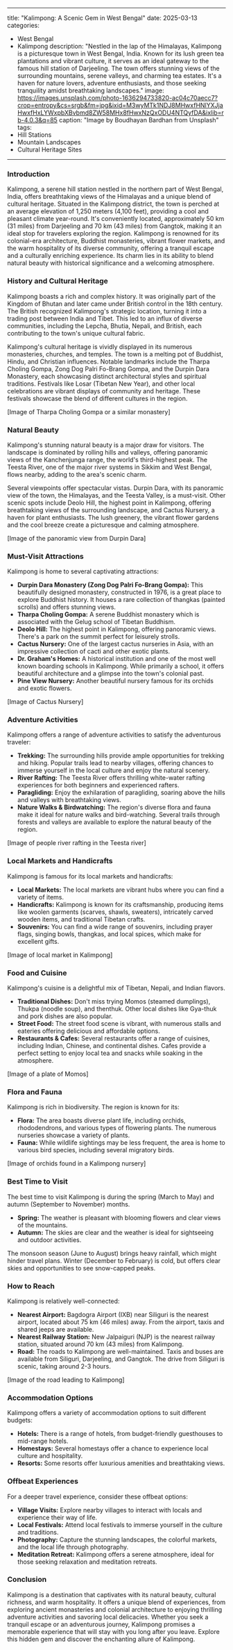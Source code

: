
---
title: "Kalimpong: A Scenic Gem in West Bengal"
date: 2025-03-13
categories:
  - West Bengal
  - Kalimpong
description: "Nestled in the lap of the Himalayas, Kalimpong is a picturesque town in West Bengal, India. Known for its lush green tea plantations and vibrant culture, it serves as an ideal gateway to the famous hill station of Darjeeling. The town offers stunning views of the surrounding mountains, serene valleys, and charming tea estates. It's a haven for nature lovers, adventure enthusiasts, and those seeking tranquility amidst breathtaking landscapes."
image: https://images.unsplash.com/photo-1636294733820-ac04c70aecc7?crop=entropy&cs=srgb&fm=jpg&ixid=M3wyMTk1NDJ8MHwxfHNlYXJjaHwxfHxLYWxpbXBvbmd8ZW58MHx8fHwxNzQxODU4NTQyfDA&ixlib=rb-4.0.3&q=85
caption: "Image by Boudhayan Bardhan from Unsplash"
tags: 
  - Hill Stations
  - Mountain Landscapes
  - Cultural Heritage Sites
---


### **Introduction**

Kalimpong, a serene hill station nestled in the northern part of West Bengal, India, offers breathtaking views of the Himalayas and a unique blend of cultural heritage. Situated in the Kalimpong district, the town is perched at an average elevation of 1,250 meters (4,100 feet), providing a cool and pleasant climate year-round. It's conveniently located, approximately 50 km (31 miles) from Darjeeling and 70 km (43 miles) from Gangtok, making it an ideal stop for travelers exploring the region. Kalimpong is renowned for its colonial-era architecture, Buddhist monasteries, vibrant flower markets, and the warm hospitality of its diverse community, offering a tranquil escape and a culturally enriching experience. Its charm lies in its ability to blend natural beauty with historical significance and a welcoming atmosphere.

### **History and Cultural Heritage**

Kalimpong boasts a rich and complex history. It was originally part of the Kingdom of Bhutan and later came under British control in the 18th century. The British recognized Kalimpong's strategic location, turning it into a trading post between India and Tibet. This led to an influx of diverse communities, including the Lepcha, Bhutia, Nepali, and British, each contributing to the town's unique cultural fabric.

Kalimpong's cultural heritage is vividly displayed in its numerous monasteries, churches, and temples. The town is a melting pot of Buddhist, Hindu, and Christian influences. Notable landmarks include the Tharpa Choling Gompa, Zong Dog Palri Fo-Brang Gompa, and the Durpin Dara Monastery, each showcasing distinct architectural styles and spiritual traditions. Festivals like Losar (Tibetan New Year), and other local celebrations are vibrant displays of community and heritage. These festivals showcase the blend of different cultures in the region.

[Image of Tharpa Choling Gompa or a similar monastery]

### **Natural Beauty**

Kalimpong's stunning natural beauty is a major draw for visitors. The landscape is dominated by rolling hills and valleys, offering panoramic views of the Kanchenjunga range, the world's third-highest peak. The Teesta River, one of the major river systems in Sikkim and West Bengal, flows nearby, adding to the area's scenic charm.

Several viewpoints offer spectacular vistas. Durpin Dara, with its panoramic view of the town, the Himalayas, and the Teesta Valley, is a must-visit. Other scenic spots include Deolo Hill, the highest point in Kalimpong, offering breathtaking views of the surrounding landscape, and Cactus Nursery, a haven for plant enthusiasts. The lush greenery, the vibrant flower gardens and the cool breeze create a picturesque and calming atmosphere.

[Image of the panoramic view from Durpin Dara]

### **Must-Visit Attractions**

Kalimpong is home to several captivating attractions:

*   **Durpin Dara Monastery (Zong Dog Palri Fo-Brang Gompa):** This beautifully designed monastery, constructed in 1976, is a great place to explore Buddhist history. It houses a rare collection of thangkas (painted scrolls) and offers stunning views.
*   **Tharpa Choling Gompa:** A serene Buddhist monastery which is associated with the Gelug school of Tibetan Buddhism.
*   **Deolo Hill:** The highest point in Kalimpong, offering panoramic views. There's a park on the summit perfect for leisurely strolls.
*   **Cactus Nursery:** One of the largest cactus nurseries in Asia, with an impressive collection of cacti and other exotic plants.
*   **Dr. Graham's Homes:** A historical institution and one of the most well known boarding schools in Kalimpong. While primarily a school, it offers beautiful architecture and a glimpse into the town's colonial past.
*   **Pine View Nursery:** Another beautiful nursery famous for its orchids and exotic flowers.

[Image of Cactus Nursery]

### **Adventure Activities**

Kalimpong offers a range of adventure activities to satisfy the adventurous traveler:

*   **Trekking:** The surrounding hills provide ample opportunities for trekking and hiking. Popular trails lead to nearby villages, offering chances to immerse yourself in the local culture and enjoy the natural scenery.
*   **River Rafting:** The Teesta River offers thrilling white-water rafting experiences for both beginners and experienced rafters.
*   **Paragliding:** Enjoy the exhilaration of paragliding, soaring above the hills and valleys with breathtaking views.
*   **Nature Walks & Birdwatching:** The region's diverse flora and fauna make it ideal for nature walks and bird-watching. Several trails through forests and valleys are available to explore the natural beauty of the region.

[Image of people river rafting in the Teesta river]

### **Local Markets and Handicrafts**

Kalimpong is famous for its local markets and handicrafts:

*   **Local Markets:** The local markets are vibrant hubs where you can find a variety of items.
*   **Handicrafts:** Kalimpong is known for its craftsmanship, producing items like woolen garments (scarves, shawls, sweaters), intricately carved wooden items, and traditional Tibetan crafts.
*   **Souvenirs:** You can find a wide range of souvenirs, including prayer flags, singing bowls, thangkas, and local spices, which make for excellent gifts.

[Image of local market in Kalimpong]

### **Food and Cuisine**

Kalimpong's cuisine is a delightful mix of Tibetan, Nepali, and Indian flavors.

*   **Traditional Dishes:** Don't miss trying Momos (steamed dumplings), Thukpa (noodle soup), and thenthuk. Other local dishes like Gya-thuk and pork dishes are also popular.
*   **Street Food:** The street food scene is vibrant, with numerous stalls and eateries offering delicious and affordable options.
*   **Restaurants & Cafes:** Several restaurants offer a range of cuisines, including Indian, Chinese, and continental dishes. Cafes provide a perfect setting to enjoy local tea and snacks while soaking in the atmosphere.

[Image of a plate of Momos]

### **Flora and Fauna**

Kalimpong is rich in biodiversity. The region is known for its:

*   **Flora:** The area boasts diverse plant life, including orchids, rhododendrons, and various types of flowering plants. The numerous nurseries showcase a variety of plants.
*   **Fauna:** While wildlife sightings may be less frequent, the area is home to various bird species, including several migratory birds.

[Image of orchids found in a Kalimpong nursery]

### **Best Time to Visit**

The best time to visit Kalimpong is during the spring (March to May) and autumn (September to November) months.

*   **Spring:** The weather is pleasant with blooming flowers and clear views of the mountains.
*   **Autumn:** The skies are clear and the weather is ideal for sightseeing and outdoor activities.

The monsoon season (June to August) brings heavy rainfall, which might hinder travel plans. Winter (December to February) is cold, but offers clear skies and opportunities to see snow-capped peaks.

### **How to Reach**

Kalimpong is relatively well-connected:

*   **Nearest Airport:** Bagdogra Airport (IXB) near Siliguri is the nearest airport, located about 75 km (46 miles) away. From the airport, taxis and shared jeeps are available.
*   **Nearest Railway Station:** New Jalpaiguri (NJP) is the nearest railway station, situated around 70 km (43 miles) from Kalimpong.
*   **Road:** The roads to Kalimpong are well-maintained. Taxis and buses are available from Siliguri, Darjeeling, and Gangtok. The drive from Siliguri is scenic, taking around 2-3 hours.

[Image of the road leading to Kalimpong]

### **Accommodation Options**

Kalimpong offers a variety of accommodation options to suit different budgets:

*   **Hotels:** There is a range of hotels, from budget-friendly guesthouses to mid-range hotels.
*   **Homestays:** Several homestays offer a chance to experience local culture and hospitality.
*   **Resorts:** Some resorts offer luxurious amenities and breathtaking views.

### **Offbeat Experiences**

For a deeper travel experience, consider these offbeat options:

*   **Village Visits:** Explore nearby villages to interact with locals and experience their way of life.
*   **Local Festivals:** Attend local festivals to immerse yourself in the culture and traditions.
*   **Photography:** Capture the stunning landscapes, the colorful markets, and the local life through photography.
*   **Meditation Retreat:** Kalimpong offers a serene atmosphere, ideal for those seeking relaxation and meditation retreats.

### **Conclusion**

Kalimpong is a destination that captivates with its natural beauty, cultural richness, and warm hospitality. It offers a unique blend of experiences, from exploring ancient monasteries and colonial architecture to enjoying thrilling adventure activities and savoring local delicacies. Whether you seek a tranquil escape or an adventurous journey, Kalimpong promises a memorable experience that will stay with you long after you leave. Explore this hidden gem and discover the enchanting allure of Kalimpong.



